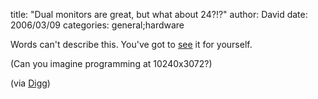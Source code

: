 
title: "Dual monitors are great, but what about 24?!?"
author: David
date: 2006/03/09
categories: general;hardware

Words can't describe this. You've got to [see](http://plastk.net/blog/index.php?title=quake_3&more=1&c=1&tb=1&pb=1) it for yourself.

(Can you imagine programming at 10240x3072?)

(via [Digg](http://digg.com/gaming/Quake_3_on_24_monitor_display_wall_driven_by_12_Linux_servers))

